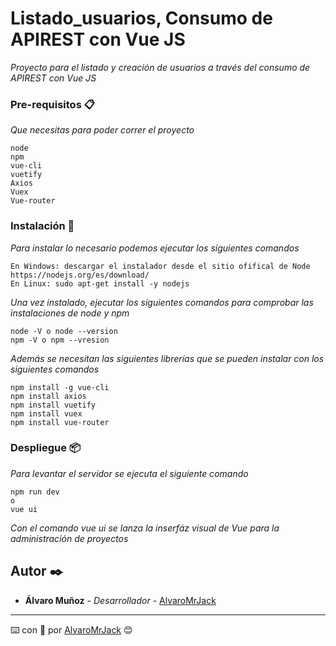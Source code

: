 # Listado_usuarios, Consumo de APIREST con Vue JS

_Proyecto para el listado y creación de usuarios a través del consumo de APIREST con Vue JS_

### Pre-requisitos 📋

_Que necesitas para poder correr el proyecto_

```
node
npm
vue-cli
vuetify
Axios
Vuex
Vue-router
```

### Instalación 🔧

_Para instalar lo necesario podemos ejecutar los siguientes comandos_

```
En Windows: descargar el instalador desde el sitio ofifical de Node https://nodejs.org/es/download/
En Linux: sudo apt-get install -y nodejs
```

_Una vez instalado, ejecutar los siguientes comandos para comprobar las instalaciones de node y npm_

```
node -V o node --version
npm -V o npm --vresion
```

_Además se necesitan las siguientes librerías que se pueden instalar con los siguientes comandos_

```
npm install -g vue-cli
npm install axios
npm install vuetify
npm install vuex
npm install vue-router
```

### Despliegue 📦

_Para levantar el servidor se ejecuta el siguiente comando_

```
npm run dev 
o
vue ui
```
_Con el comando vue ui se lanza la inserfáz visual de Vue para la administración de proyectos_

## Autor ✒️

* **Álvaro Muñoz** - *Desarrollador* - [AlvaroMrJack](https://github.com/AlvaroMrJack)

---
⌨️ con 💪 por [AlvaroMrJack](https://github.com/AlvaroMrJack) 😊
